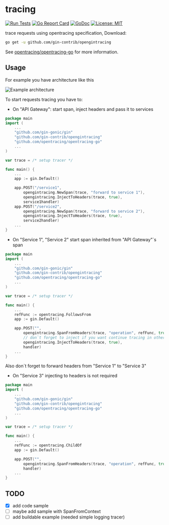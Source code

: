 # tracing

[![Run Tests](https://github.com/gin-contrib/opengintracing/actions/workflows/go.yml/badge.svg)](https://github.com/gin-contrib/opengintracing/actions/workflows/go.yml)
[![Go Report Card](https://goreportcard.com/badge/github.com/gin-contrib/opengintracing)](https://goreportcard.com/report/github.com/gin-contrib/opengintracing)
[![GoDoc](https://godoc.org/github.com/gin-contrib/opengintracing?status.png)](https://pkg.go.dev/github.com/gin-contrib/opengintracing)
[![License: MIT](https://img.shields.io/badge/License-MIT-yellow.svg)](https://opensource.org/licenses/MIT)

trace requests using opentracing specification, Download:

```bash
go get -u github.com/gin-contrib/opengintracing
```

See [opentracing/opentracing-go](https://github.com/opentracing/opentracing-go) for more information.

## Usage

For example you have architecture like this

![Example architecture](example_architecture.png)

To start requests tracing you have to:

* On "API Gateway": start span, inject headers and pass it to services

```go
package main
import (
    ...
    "github.com/gin-gonic/gin"
    "github.com/gin-contrib/opengintracing"
    "github.com/opentracing/opentracing-go"
    ...
)

var trace = /* setup tracer */

func main() {
    ...
    app := gin.Default()

    app.POST("/service1",
        opengintracing.NewSpan(trace, "forward to service 1"),
        opengintracing.InjectToHeaders(trace, true),
        service1handler)
    app.POST("/service2",
        opengintracing.NewSpan(trace, "forward to service 2"),
        opengintracing.InjectToHeaders(trace, true),
        service2handler)
    ...
}
```

* On "Service 1", "Service 2" start span inherited from "API Gateway"`s span

```go
package main
import (
    ...
    "github.com/gin-gonic/gin"
    "github.com/gin-contrib/opengintracing"
    "github.com/opentracing/opentracing-go"
    ...
)

var trace = /* setup tracer */

func main() {
    ...
    refFunc := opentracing.FollowsFrom
    app := gin.Default()

    app.POST("",
        opengintracing.SpanFromHeaders(trace, "operation", refFunc, true),
        // don`t forget to inject if you want continue tracing in other service
        opengintracing.InjectToHeaders(trace, true),
        handler)
    ...
}
```

Also don`t forget to forward headers from "Service 1" to "Service 3"

* On "Service 3" injecting to headers is not required

```go
package main
import (
    ...
    "github.com/gin-gonic/gin"
    "github.com/gin-contrib/opengintracing"
    "github.com/opentracing/opentracing-go"
    ...
)

var trace = /* setup tracer */

func main() {
    ...
    refFunc := opentracing.ChildOf
    app := gin.Default()

    app.POST("",
        opengintracing.SpanFromHeaders(trace, "operation", refFunc, true),
        handler)
    ...
}
```

## TODO

* [x] add code sample
* [ ] maybe add sample with SpanFromContext
* [ ] add buildable example (needed simple logging tracer)
